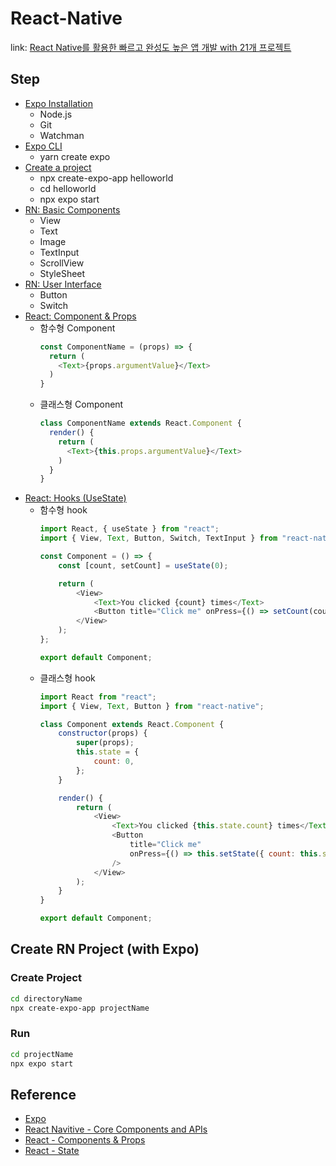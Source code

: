 # React-Native
link: [React Native를 활용한 빠르고 완성도 높은 앱 개발 with 21개 프로젝트](https://fastcampus.co.kr/dev_online_renative)

## Step
- [Expo Installation](https://docs.expo.dev/get-started/installation/)
  - Node.js
  - Git
  - Watchman
- [Expo CLI](https://docs.expo.dev/get-started/installation/#expo-cli)
  - yarn create expo
- [Create a project](https://docs.expo.dev/get-started/create-a-project/)
  - npx create-expo-app helloworld
  - cd helloworld
  - npx expo start
- [RN: Basic Components](https://reactnative.dev/docs/components-and-apis#basic-components)
  - View
  - Text
  - Image
  - TextInput
  - ScrollView
  - StyleSheet
- [RN: User Interface](https://reactnative.dev/docs/components-and-apis#user-interface)
  - Button
  - Switch
- [React: Component & Props](https://ko.legacy.reactjs.org/docs/components-and-props.html)
  - 함수형 Component
    ```javascript
    const ComponentName = (props) => { 
      return ( 
        <Text>{props.argumentValue}</Text>
      )
    }
    ```
  - 클래스형 Component
    ```javascript
    class ComponentName extends React.Component {
      render() {
        return (
          <Text>{this.props.argumentValue}</Text>
        )
      }
    }
    ```
- [React: Hooks (UseState)](https://reactnative.dev/docs/intro-react#state)
  - 함수형 hook
    ```javascript
    import React, { useState } from "react";
    import { View, Text, Button, Switch, TextInput } from "react-native";

    const Component = () => {
        const [count, setCount] = useState(0);

        return (
            <View>
                <Text>You clicked {count} times</Text>
                <Button title="Click me" onPress={() => setCount(count + 1)} />
            </View>
        );
    };

    export default Component;
    ```
  - 클래스형 hook
    ```javascript
    import React from "react";
    import { View, Text, Button } from "react-native";

    class Component extends React.Component {
        constructor(props) {
            super(props);
            this.state = {
                count: 0,
            };
        }

        render() {
            return (
                <View>
                    <Text>You clicked {this.state.count} times</Text>
                    <Button
                        title="Click me"
                        onPress={() => this.setState({ count: this.state.count + 1 })}
                    />
                </View>
            );
        }
    }

    export default Component;
    ```

## Create RN Project (with Expo)
### Create Project
```bash
cd directoryName
npx create-expo-app projectName
```

### Run
```bash
cd projectName
npx expo start
```

## Reference
- [Expo](https://docs.expo.dev/get-started/installation/)
- [React Navitive - Core Components and APIs](https://reactnative.dev/docs/components-and-apis)
- [React - Components & Props](https://ko.legacy.reactjs.org/docs/components-and-props.html)
- [React - State](https://reactnative.dev/docs/intro-react#state)
